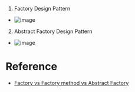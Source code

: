 1. Factory Design Pattern
* ![image](https://user-images.githubusercontent.com/7721150/160772506-340721f0-b9dd-4872-a318-caa380ee2314.png)
2. Abstract Factory Design Pattern
* ![image](https://user-images.githubusercontent.com/7721150/160774704-c551d405-060b-4a6d-b7f1-ca2b5b303b01.png)

# Reference
* [Factory vs Factory method vs Abstract Factory](https://stackoverflow.com/questions/13029261/design-patterns-factory-vs-factory-method-vs-abstract-factory)


